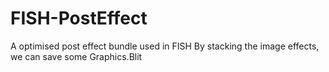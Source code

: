 # FISH-PostEffect
A optimised post effect bundle used in FISH
By stacking the image effects, we can save some Graphics.Blit
